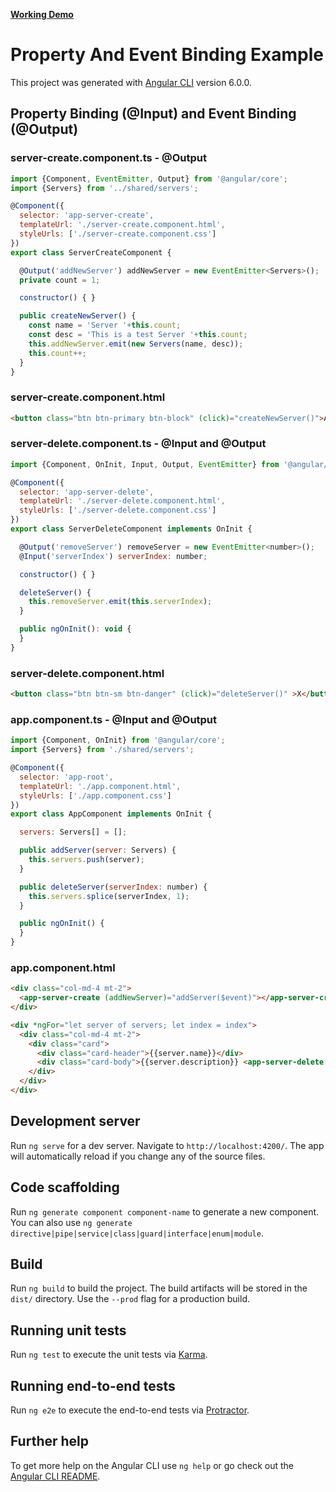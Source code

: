 [**Working Demo**](https://stackblitz.com/edit/property-and-event-binding-example)

# Property And Event Binding Example

This project was generated with [Angular CLI](https://github.com/angular/angular-cli) version 6.0.0.

## Property Binding (@Input) and Event Binding (@Output)

### server-create.component.ts - @Output
```javascript
import {Component, EventEmitter, Output} from '@angular/core';
import {Servers} from '../shared/servers';

@Component({
  selector: 'app-server-create',
  templateUrl: './server-create.component.html',
  styleUrls: ['./server-create.component.css']
})
export class ServerCreateComponent {

  @Output('addNewServer') addNewServer = new EventEmitter<Servers>();
  private count = 1;

  constructor() { }

  public createNewServer() {
    const name = 'Server '+this.count;
    const desc = 'This is a test Server '+this.count;
    this.addNewServer.emit(new Servers(name, desc));
    this.count++;
  }
}
```

### server-create.component.html

```html
<button class="btn btn-primary btn-block" (click)="createNewServer()">Add Server</button>
```

### server-delete.component.ts - @Input and @Output

```javascript
import {Component, OnInit, Input, Output, EventEmitter} from '@angular/core';

@Component({
  selector: 'app-server-delete',
  templateUrl: './server-delete.component.html',
  styleUrls: ['./server-delete.component.css']
})
export class ServerDeleteComponent implements OnInit {

  @Output('removeServer') removeServer = new EventEmitter<number>();
  @Input('serverIndex') serverIndex: number;

  constructor() { }

  deleteServer() {
    this.removeServer.emit(this.serverIndex);
  }

  public ngOnInit(): void {
  }
}
```

### server-delete.component.html

```html
<button class="btn btn-sm btn-danger" (click)="deleteServer()" >X</button>
```

### app.component.ts - @Input and @Output
```javascript
import {Component, OnInit} from '@angular/core';
import {Servers} from './shared/servers';

@Component({
  selector: 'app-root',
  templateUrl: './app.component.html',
  styleUrls: ['./app.component.css']
})
export class AppComponent implements OnInit {

  servers: Servers[] = [];

  public addServer(server: Servers) {
    this.servers.push(server);
  }

  public deleteServer(serverIndex: number) {
    this.servers.splice(serverIndex, 1);
  }

  public ngOnInit() {
  }
}
```

### app.component.html

```html
<div class="col-md-4 mt-2">
  <app-server-create (addNewServer)="addServer($event)"></app-server-create>
</div>

<div *ngFor="let server of servers; let index = index">
  <div class="col-md-4 mt-2">
    <div class="card">
      <div class="card-header">{{server.name}}</div>
      <div class="card-body">{{server.description}} <app-server-delete [serverIndex]="index" (removeServer)="deleteServer($event)"></app-server-delete></div>
    </div>
  </div>
</div>
```

## Development server

Run `ng serve` for a dev server. Navigate to `http://localhost:4200/`. The app will automatically reload if you change any of the source files.

## Code scaffolding

Run `ng generate component component-name` to generate a new component. You can also use `ng generate directive|pipe|service|class|guard|interface|enum|module`.

## Build

Run `ng build` to build the project. The build artifacts will be stored in the `dist/` directory. Use the `--prod` flag for a production build.

## Running unit tests

Run `ng test` to execute the unit tests via [Karma](https://karma-runner.github.io).

## Running end-to-end tests

Run `ng e2e` to execute the end-to-end tests via [Protractor](http://www.protractortest.org/).

## Further help

To get more help on the Angular CLI use `ng help` or go check out the [Angular CLI README](https://github.com/angular/angular-cli/blob/master/README.md).
